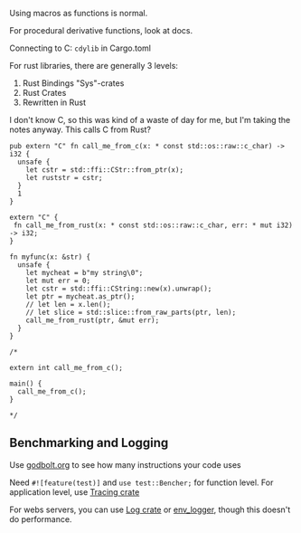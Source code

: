 Using macros as functions is normal. 

For procedural derivative functions, look at docs.

Connecting to C: `cdylib` in Cargo.toml

For rust libraries, there are generally 3 levels:
1. Rust Bindings "Sys"-crates
2. Rust Crates
3. Rewritten in Rust

I don't know C, so this was kind of a waste of day for me, but I'm taking the notes anyway. This calls C from Rust?
```
pub extern "C" fn call_me_from_c(x: * const std::os::raw::c_char) -> i32 {
  unsafe {
    let cstr = std::ffi::CStr::from_ptr(x);
    let ruststr = cstr;
  }
  1
}

extern "C" {
 fn call_me_from_rust(x: * const std::os::raw::c_char, err: * mut i32) -> i32;
}

fn myfunc(x: &str) {
  unsafe { 
    let mycheat = b"my string\0";
    let mut err = 0;
    let cstr = std::ffi::CString::new(x).unwrap();
    let ptr = mycheat.as_ptr();
    // let len = x.len();
    // let slice = std::slice::from_raw_parts(ptr, len);
    call_me_from_rust(ptr, &mut err);
  } 
}

/*

extern int call_me_from_c();

main() {
  call_me_from_c();
}

*/
```

## Benchmarking and Logging
Use [godbolt.org](https://godbolt.org) to see how many instructions your code uses

Need `#![feature(test)]` and `use test::Bencher;` for function level. For application level, use [Tracing crate](https://docs.rs/tracing/latest/tracing)

For webs servers, you can use [Log crate](https://docs.rs/log/latest/log) or [env_logger](https://docs.rs/env_log/latest/env_ogger), though this doesn't do performance.